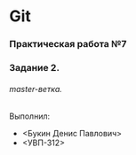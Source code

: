 # Git
### Практическая работа №7
### Задание 2.
###### master-ветка.  
Выполнил:
* <Букин Денис Павлович>
* <УВП-312>
